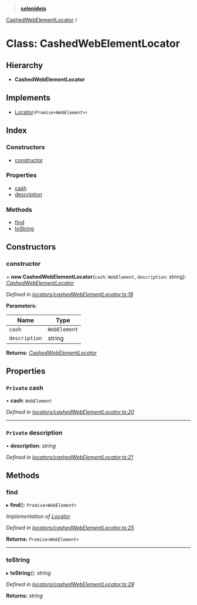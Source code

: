 > **[selenidejs](../README.md)**

[CashedWebElementLocator](cashedwebelementlocator.md) /

# Class: CashedWebElementLocator

## Hierarchy

* **CashedWebElementLocator**

## Implements

* [Locator](../interfaces/locator.md)‹*`Promise<WebElement>`*›

## Index

### Constructors

* [constructor](cashedwebelementlocator.md#constructor)

### Properties

* [cash](cashedwebelementlocator.md#private-cash)
* [description](cashedwebelementlocator.md#private-description)

### Methods

* [find](cashedwebelementlocator.md#find)
* [toString](cashedwebelementlocator.md#tostring)

## Constructors

###  constructor

\+ **new CashedWebElementLocator**(`cash`: `WebElement`, `description`: string): *[CashedWebElementLocator](cashedwebelementlocator.md)*

*Defined in [locators/cashedWebElementLocator.ts:18](https://github.com/KnowledgeExpert/selenidejs/blob/master/lib/locators/cashedWebElementLocator.ts#L18)*

**Parameters:**

Name | Type |
------ | ------ |
`cash` | `WebElement` |
`description` | string |

**Returns:** *[CashedWebElementLocator](cashedwebelementlocator.md)*

## Properties

### `Private` cash

• **cash**: *`WebElement`*

*Defined in [locators/cashedWebElementLocator.ts:20](https://github.com/KnowledgeExpert/selenidejs/blob/master/lib/locators/cashedWebElementLocator.ts#L20)*

___

### `Private` description

• **description**: *string*

*Defined in [locators/cashedWebElementLocator.ts:21](https://github.com/KnowledgeExpert/selenidejs/blob/master/lib/locators/cashedWebElementLocator.ts#L21)*

## Methods

###  find

▸ **find**(): *`Promise<WebElement>`*

*Implementation of [Locator](../interfaces/locator.md)*

*Defined in [locators/cashedWebElementLocator.ts:25](https://github.com/KnowledgeExpert/selenidejs/blob/master/lib/locators/cashedWebElementLocator.ts#L25)*

**Returns:** *`Promise<WebElement>`*

___

###  toString

▸ **toString**(): *string*

*Defined in [locators/cashedWebElementLocator.ts:29](https://github.com/KnowledgeExpert/selenidejs/blob/master/lib/locators/cashedWebElementLocator.ts#L29)*

**Returns:** *string*